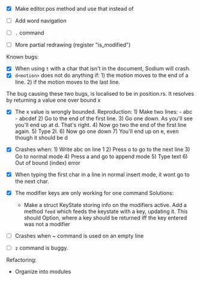 - [x] Make editor.pos method and use that instead of
- [ ] Add word navigation
- [ ] `.` command
- [ ] More partial redrawing (register "is_modified")


Known bugs:

- [x] When using `t` with a char that isn't in the document, Sodium will crash.
- [x] `d<motion>` does not do anything if: 1) the motion moves to the end of a line. 2) if the motion moves to the last line.

The bug causing these two bugs, is localised to be in position.rs. It resolves by returning a value one over bound x

- [x] The x value is wrongly bounded. Reproduction:
      1) Make two lines:
         - abc
         - abcdef
      2) Go to the end of the first line.
      3) Go one down. As you'll see you'll end up at d. That's right.
      4) Now go two the end of the first line again.
      5) Type 2l.
      6) Now go one down
      7) You'll end up on e, even though it should be d

- [x] Crashes when:
      1) Write abc on line 1
      2) Press o to go to the next line
      3) Go to normal mode
      4) Press a and go to append mode
      5) Type text
      6) Out of bound (index) error

- [x] When typing the first char in a line in normal insert mode, it wont go to the next char.

- [x] The modifier keys are only working for one command
     Solutions:
     - Make a struct KeyState storing info on the modifiers active. Add a method `feed` which feeds the keystate with a key, updating it. This should Option<Key>, where a key should be returned iff the key entered was not a modifier

- [ ] Crashes when ~ command is used on an empty line
- [ ] `z` command is buggy.

Refactoring:
- Organize into modules
